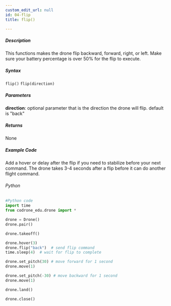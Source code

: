 ```yaml
---
custom_edit_url: null
id: 04-flip
title: flip()

---
```


##### Description

This functions makes the drone flip backward, forward, right, or left. Make sure your battery percentage is over 50% for the flip to execute.


##### Syntax
```flip()```
```flip(direction)```


##### Parameters
**direction**: optional parameter that is the direction the drone will flip. default is "back"


##### Returns

None

##### Example Code

Add a hover or delay after the flip if you need to stabilize before your next command. The drone takes 3-4 seconds after a flip before it can do another flight command.

###### Python
```python
#Python code
import time
from codrone_edu.drone import *

drone = Drone()
drone.pair()

drone.takeoff()

drone.hover(3)
drone.flip("back")  # send flip command
time.sleep(4)  # wait for flip to complete

drone.set_pitch(30) # move forward for 1 second
drone.move(1)

drone.set_pitch(-30) # move backward for 1 second
drone.move(1)

drone.land()

drone.close()
```